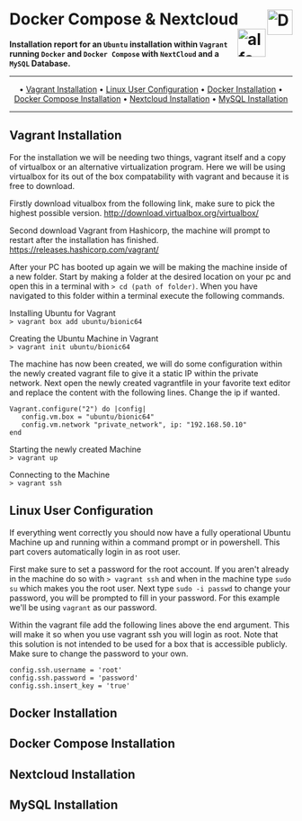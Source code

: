 # Docker Compose & Nextcloud <img src="https://xibo.org.uk/img/svg/Home/icon_home_ubuntu_blue.svg" alt="Docker Logo" width='45' align="right"> <img src="https://lh3.googleusercontent.com/proxy/iaZFsbFW-t1es5SFKZ9HDnx7I1Q5tIO-sSS91WTpmNcw9jUSbcQlUq3qoSy0NR2rZxBsudsSih2B71UQKPmQFjyHTlo65Pj80r98kkW2QWc97VL7pwd2umLmdoYW" alt="alfa Logo" height='50' align="right">

**Installation report for an `Ubuntu` installation within `Vagrant` running `Docker` and `Docker Compose` with `NextCloud` and a `MySQL` Database.**

***

<p align="center">
	&bull;
	<a href="#vagrant-installation">Vagrant Installation</a>  
	&bull;
	<a href="#linux-user-configuration">Linux User Configuration</a>
	&bull;
	<a href="#docker-installation">Docker Installation</a>
	&bull;
	<a href="#docker-compose-installation">Docker Compose Installation</a>
	&bull;
	<a href="#nextcloud-installation">Nextcloud Installation</a>
	&bull;
	<a href="#mysql-installation">MySQL Installation</a>
</p>

***

## Vagrant Installation
For the installation we will be needing two things, vagrant itself and a copy of virtualbox or an alternative virtualization program. Here we will be using virtualbox for its out of the box compatability with vagrant and because it is free to download.

Firstly download vitualbox from the following link, make sure to pick the highest possible version.
http://download.virtualbox.org/virtualbox/

Second download Vagrant from Hashicorp, the machine will prompt to restart after the installation has finished.
https://releases.hashicorp.com/vagrant/

After your PC has booted up again we will be making the machine inside of a new folder. Start by making a folder at the desired location on your pc and open this in a terminal with `> cd (path of folder)`. When you have navigated to this folder within a terminal execute the following commands.

Installing Ubuntu for Vagrant\
`> vagrant box add ubuntu/bionic64`

Creating the Ubuntu Machine in Vagrant\
`> vagrant init ubuntu/bionic64`

The machine has now been created, we will do some configuration within the newly created vagrant file to give it a static IP within the private network. Next open the newly created vagrantfile in your favorite text editor and replace the content with the following lines. Change the ip if wanted.
```
Vagrant.configure("2") do |config|
   config.vm.box = "ubuntu/bionic64"
   config.vm.network "private_network", ip: "192.168.50.10"
end
```

Starting the newly created Machine\
`> vagrant up`

Connecting to the Machine\
`> vagrant ssh`

## Linux User Configuration
If everything went correctly you should now have a fully operational Ubuntu Machine up and running within a command prompt or in powershell. This part covers automatically login in as root user.

First make sure to set a password for the root account. If you aren't already in the machine do so with `> vagrant ssh` and when in the machine type `sudo su` which makes you the root user. Next type `sudo -i passwd` to change your password, you will be prompted to fill in your password. For this example we'll be using `vagrant` as our password.

Within the vagrant file add the following lines above the end argument. This will make it so when you use vagrant ssh you will login as root. Note that this solution is not intended to be used for a box that is accessible publicly. Make sure to change the password to your own.
```
config.ssh.username = 'root'
config.ssh.password = 'password'
config.ssh.insert_key = 'true'
```

## Docker Installation

## Docker Compose Installation

## Nextcloud Installation

## MySQL Installation
